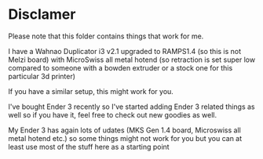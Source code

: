 # Disclamer

Please note that this folder contains things that work for me.

I have a Wahnao Duplicator i3 v2.1 upgraded to RAMPS1.4 (so this is not Melzi board)
with MicroSwiss all metal hotend (so retraction is set super low compared
to someone with a bowden extruder or a stock one for this particular 3d printer)

If you have a similar setup, this might work for you.

I've bought Ender 3 recently so I've started adding Ender 3 related things as well
so if you have it, feel free to check out new goodies as well.

My Ender 3 has again lots of udates (MKS Gen 1.4 board, Microswiss all metal hotend etc.)
so some things might not work for you but you can at least use most of the stuff here
as a starting point
